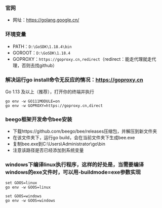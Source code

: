 ### 官网
- 网址：https://golang.google.cn/

### 环境变量
- PATH：`D:\GoSDK\1.18.4\bin`
- GOROOT：`D:\GoSDK\1.18.4`
- GOPROXY：`https://goproxy.cn,redirect`（redirect：能走代理就走代理，否则去找github）

### 解决运行go install命令无反应的情况：https://goproxy.cn
Go 1.13 及以上（推荐），打开你的终端并执行
```
go env -w GO111MODULE=on
go env -w GOPROXY=https://goproxy.cn,direct
```
### beego框架开发命令bee安装
- 下载https://github.com/beego/bee/releases压缩包，并解压到新文件夹
- 在该文件夹下，运行go build，会在当前文件夹下生成bee.exe
- 复制bee.exe到C:\Users\Administrator\go\bin
- 注意该路径是否已经添加到系统变量

### windows下编译linux执行程序，这样的好处是，当需要编译windows的exe文件时，可以用-buildmode=exe参数实现
```
set GOOS=linux
go env -w GOOS=linux
```
```
set GOOS=windows
go env -w GOOS=windows
```
